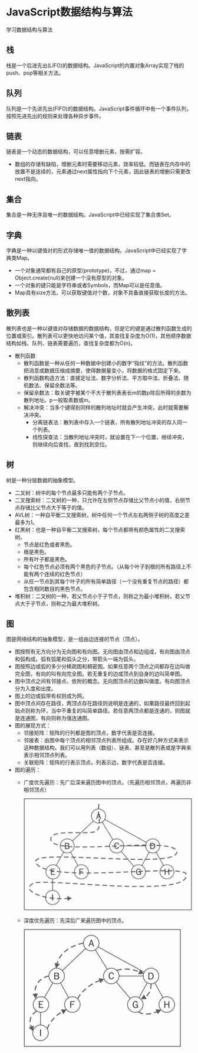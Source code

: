 # JavaScript数据结构与算法
学习数据结构与算法
## 栈
栈是一个后进先出(LIFO)的数据结构。JavaScript的内置对象Array实现了栈的push、pop等相关方法。
## 队列
队列是一个先进先出(FIFO)的数据结构。JavaScript事件循环中有一个事件队列，按照先进先出的规则来处理各种异步事件。
## 链表
链表是一个动态的数据结构，可以任意增删元素，按需扩容。
- 数组的存储有缺陷，增删元素时需要移动元素，效率较低。而链表在内存中的放置不是连续的，元素通过next属性指向下个元素，因此链表的增删只需更改next指向。
## 集合
集合是一种无序且唯一的数据结构。JavaScript中已经实现了集合类Set。
## 字典
字典是一种以键值对的形式存储唯一值的数据结构。JavaScript中已经实现了字典类Map。
- 一个对象通常都有自己的原型(prototype)，不过，通过map = Object.create(null)来创建一个没有原型的对象。
- 一个对象的键只能是字符串或者Symbols，而Map可以是任意值。
- Map具有size方法，可以获取键值对个数，对象不具备直接获取长度的方法。
## 散列表
散列表也是一种以键值对存储数据的数据结构，但是它的键是通过散列函数生成的位置或索引。散列表可以更快地访问某个值，其查找复杂度为O(1)，其他顺序数据结构如栈、队列、链表需要遍历，查找复杂度都为O(n)。
- 散列函数
  - 散列函数是一种从任何一种数据中创建小的数字“指纹”的方法。散列函数把消息或数据压缩成摘要，使得数据量变小，将数据的格式固定下来。
  - 散列函数构造方法：直接定址法、数字分析法、平方取中法、折叠法、随机数法、保留余数法等。
  - 保留余数法：取关键字被某个不大于散列表表长m的数p除后所得的余数为散列地址。p一般取素数或m。
  - 解决冲突：当多个键得到同样的散列地址时就会产生冲突，此时就需要解决冲突。
    - 分离链表法：散列表中存入一个链表，所有散列地址冲突的存入同一个列表。
    - 线性探查法：当散列地址冲突时，就设置在下一个位置，继续冲突，则继续向后查找，直到找到空位。
## 树
树是一种分层数据的抽象模型。
- 二叉树：树中的每个节点最多只能有两个子节点。
- 二叉搜索树：二叉树的一种，只允许在左侧节点存储比父节点小的值，右侧节点存储比父节点大于等于的值。
- AVL树：一种自平衡二叉搜索树，树中任何一个节点左右两侧子树的高度之差最多为1。
- 红黑树：也是一种自平衡二叉搜索树，每个节点都带有颜色属性的二叉搜索树。
  - 节点是红色或者黑色。
  - 根是黑色。
  - 所有叶子都是黑色。
  - 每个红色节点必须有两个黑色的子节点。（从每个叶子到根的所有路径上不能有两个连续的红色节点）
  - 从任一节点到其每个叶子的所有简单路径（一个没有重复节点的路径）都包含相同数目的黑色节点。
- 堆积树：二叉树的一种，若父节点小于子节点，则称之为最小堆积树，若父节点大于子节点，则称之为最大堆积树。
## 图
图是网络结构的抽象模型，是一组由边连接的节点（顶点）。
- 图按照有无方向分为无向图和有向图。无向图由顶点和边组成，有向图由顶点和弧构成。弧有弧尾和弧头之分，带箭头一端为弧头。
- 图按照边或弧的多少分稀疏图和稠密图。如果任意两个顶点之间都存在边叫做完全图，有向的叫有向完全图。若无重复的边或顶点到自身的边叫简单图。
- 图中顶点之间有邻接点、依附的概念。无向图顶点的边数叫做度。有向图顶点分为入度和出度。
- 图上的边或弧带有权则成为网。
- 图中顶点间存在路径，两顶点存在路径则说明是连通的，如果路径最终回到起始点则称为环，当中不重复的叫简单路径。若任意两顶点都是连通的，则图就是连通图，有向则称为强连通图。
- 图的展现方式：
  - 邻接矩阵：矩阵的行列都是图的顶点，数字代表是否连接。
  - 邻接表：由图中每个顶点的相邻顶点列表所组成。存在好几种方式来表示这种数据结构。我们可以用列表（数组）、链表、甚至是散列表或是字典来表示相邻顶点列表。
  - 关联矩阵：矩阵的行表示顶点，列表示边，数字代表是否连接。
- 图的遍历：
  - 广度优先遍历：先广后深来遍历图中的顶点。（先遍历相邻顶点，再遍历非相邻顶点）

    ![](graph_foreach1.jpg)
  - 深度优先遍历：先深后广来遍历图中的顶点。
  
    ![](graph_foreach2.jpg)